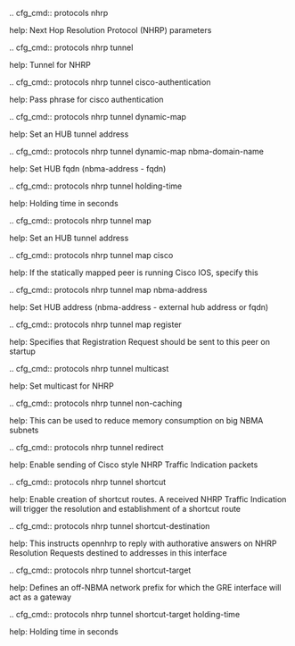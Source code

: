 .. cfg_cmd:: protocols nhrp

help: Next Hop Resolution Protocol (NHRP) parameters

.. cfg_cmd:: protocols nhrp tunnel <tag>

help: Tunnel for NHRP

.. cfg_cmd:: protocols nhrp tunnel <tag> cisco-authentication

help: Pass phrase for cisco authentication

.. cfg_cmd:: protocols nhrp tunnel <tag> dynamic-map <tag>

help: Set an HUB tunnel address

.. cfg_cmd:: protocols nhrp tunnel <tag> dynamic-map <tag> nbma-domain-name

help: Set HUB fqdn (nbma-address - fqdn)

.. cfg_cmd:: protocols nhrp tunnel <tag> holding-time

help: Holding time in seconds

.. cfg_cmd:: protocols nhrp tunnel <tag> map <tag>

help: Set an HUB tunnel address

.. cfg_cmd:: protocols nhrp tunnel <tag> map <tag> cisco

help: If the statically mapped peer is running Cisco IOS, specify this

.. cfg_cmd:: protocols nhrp tunnel <tag> map <tag> nbma-address

help: Set HUB address (nbma-address - external hub address or fqdn)

.. cfg_cmd:: protocols nhrp tunnel <tag> map <tag> register

help: Specifies that Registration Request should be sent to this peer on startup

.. cfg_cmd:: protocols nhrp tunnel <tag> multicast

help: Set multicast for NHRP

.. cfg_cmd:: protocols nhrp tunnel <tag> non-caching

help: This can be used to reduce memory consumption on big NBMA subnets

.. cfg_cmd:: protocols nhrp tunnel <tag> redirect

help: Enable sending of Cisco style NHRP Traffic Indication packets

.. cfg_cmd:: protocols nhrp tunnel <tag> shortcut

help: Enable creation of shortcut routes. A received NHRP Traffic Indication will trigger the resolution and establishment of a shortcut route

.. cfg_cmd:: protocols nhrp tunnel <tag> shortcut-destination

help: This instructs opennhrp to reply with authorative answers on NHRP Resolution Requests destined to addresses in this interface

.. cfg_cmd:: protocols nhrp tunnel <tag> shortcut-target <tag>

help: Defines an off-NBMA network prefix for which the GRE interface will act as a gateway

.. cfg_cmd:: protocols nhrp tunnel <tag> shortcut-target <tag> holding-time

help: Holding time in seconds


